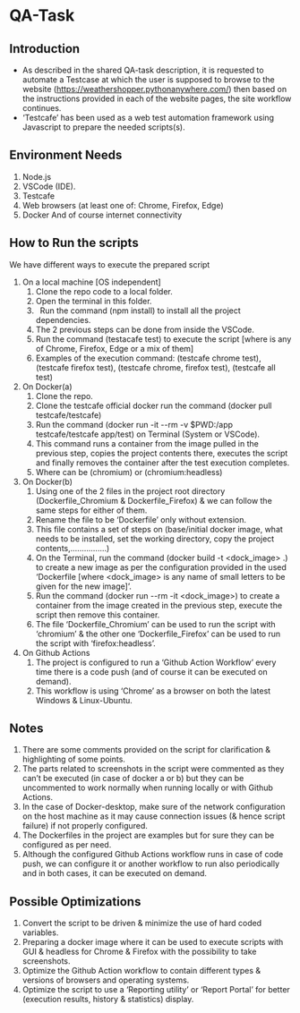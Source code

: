# QA-Task
## Introduction
- As described in the shared QA-task description, it is requested to automate a Testcase at which the user is supposed to browse to the website (<https://weathershopper.pythonanywhere.com/>) then based on the instructions provided in each of the website pages, the site workflow continues.
- ‘Testcafe’ has been used as a web test automation framework using Javascript to prepare the needed scripts(s).
## Environment Needs
   1. Node.js
   1. VSCode (IDE).
   1. Testcafe
   1. Web browsers (at least one of: Chrome, Firefox, Edge)
   1. Docker
And of course internet connectivity
## How to Run the scripts
We have different ways to execute the prepared script
1. On a local machine [OS independent]
   1. Clone the repo code to a local folder.
   1. Open the terminal in this folder.
   1. ` `Run the command (npm install) to install all the project dependencies.
   1. The 2 previous steps can be done from inside the VSCode.
   1. Run the command (testacafe <Browser> test) to execute the script [where <Browser> is any of Chrome, Firefox, Edge or a mix of them]
   1. Examples of the execution command: (testcafe chrome test), (testcafe firefox test), (testcafe chrome, firefox test), (testcafe all test)
1. On Docker(a)
   1. Clone the repo.
   1. Clone the testcafe official docker run the command (docker pull testcafe/testcafe)
   1. Run the command (docker run -it --rm -v $PWD:/app  testcafe/testcafe <Browser> app/test) on Terminal (System or VSCode).
   1. This command runs a container from the image pulled in the previous step, copies the project contents there, executes the script and finally removes the container after the test execution completes.
   1. Where <Browser> can be (chromium) or (chromium:headless)
1. On Docker(b)
   1. Using one of the 2 files in the project root directory (Dockerfile\_Chromium & Dockerfile\_Firefox) & we can follow the same steps for either of them.
   1. Rename the file to be ‘Dockerfile’ only without extension.
   1. This file contains a set of steps on (base/initial docker image, what needs to be installed, set the working directory, copy the project contents,................)
   1. On the Terminal, run the command (docker build -t <dock\_image> .) to create a new image as per the configuration provided in the used ‘Dockerfile [where <dock\_image> is any name of small letters to be given for the new image]’.
   1. Run the command (docker run --rm -it <dock\_image>) to create a container from the image created in the previous step, execute the script then remove this container.
   1. The file ‘Dockerfile\_Chromium’ can be used to run the script with ‘chromium’ & the other one ‘Dockerfile\_Firefox’ can be used to run the script with ‘firefox:headless’.
1. On Github Actions 
   1. The project is configured to run a ‘Github Action Workflow’ every time there is a code push (and of course it can be executed on demand).
   1. This workflow is using ‘Chrome’ as a browser on both the latest Windows & Linux-Ubuntu.
 ## Notes
   1. There are some comments provided on the script for clarification & highlighting of some points.
   1. The parts related to screenshots in the script were commented as they can’t be executed (in case of docker a or b) but they can be uncommented to work normally when running locally or with Github Actions.
   1. In the case of Docker-desktop, make sure of the network configuration on the host machine as it may cause connection issues (& hence script failure) if not properly configured.
   1. The Dockerfiles in the project are examples but for sure they can be configured as per need.
   1. Although the configured Github Actions workflow runs in case of code push, we can configure it or  another workflow to run also periodically and in both cases, it can be executed on demand.
## Possible Optimizations
   1. Convert the script to be driven & minimize the use of hard coded variables.
   1. Preparing a docker image where it can be used to execute scripts with GUI & headless for Chrome & Firefox with the possibility to take screenshots.
   1. Optimize the Github Action workflow to contain different types & versions of browsers and operating systems.
   1. Optimize the script to use a ‘Reporting utility’ or ‘Report Portal’ for better (execution results, history & statistics) display.
